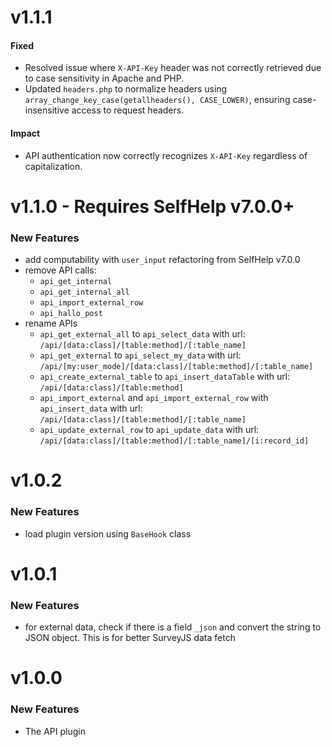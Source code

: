 # v1.1.1
#### Fixed
- Resolved issue where `X-API-Key` header was not correctly retrieved due to case sensitivity in Apache and PHP.
- Updated `headers.php` to normalize headers using `array_change_key_case(getallheaders(), CASE_LOWER)`, ensuring case-insensitive access to request headers.

#### Impact
- API authentication now correctly recognizes `X-API-Key` regardless of capitalization.

# v1.1.0 - Requires SelfHelp v7.0.0+
### New Features
 - add computability with `user_input` refactoring from SelfHelp v7.0.0 
 - remove API calls:
   - `api_get_internal`
   - `api_get_internal_all`
   - `api_import_external_row`
   - `api_hallo_post`
 - rename APIs
   - `api_get_external_all` to `api_select_data` with url: `/api/[data:class]/[table:method]/[:table_name]`
   - `api_get_external` to `api_select_my_data` with url: `/api/[my:user_mode]/[data:class]/[table:method]/[:table_name]`
   - `api_create_external_table` to `api_insert_dataTable` with url: `/api/[data:class]/[table:method]`
   - `api_import_external` and `api_import_external_row` with `api_insert_data` with url: `/api/[data:class]/[table:method]/[:table_name]`
   - `api_update_external_row` to `api_update_data` with url: `/api/[data:class]/[table:method]/[:table_name]/[i:record_id]`

# v1.0.2
### New Features
 - load plugin version using `BaseHook` class 

# v1.0.1
### New Features
 - for external data, check if there is a field `_json` and convert the string to JSON object. This is for better SurveyJS data fetch

# v1.0.0

### New Features

 - The API plugin
